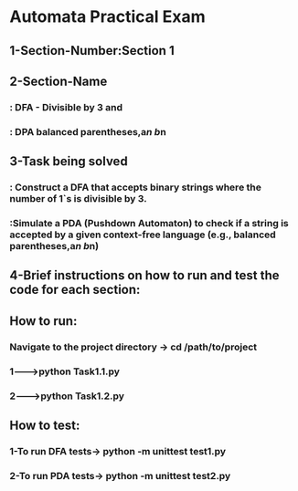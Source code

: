 # Automata Practical Exam
 ## 1-Section-Number:Section 1
 ## 2-Section-Name
   ### : DFA - Divisible by 3 and
   ### : DPA balanced parentheses,a*n b*n
 ## 3-Task being solved
   ### : Construct a DFA that accepts binary strings where the number of 1`s is divisible by 3.
   ###  :Simulate a PDA (Pushdown Automaton) to check if a string is accepted by a given context-free language (e.g., balanced parentheses,a*n b*n) 
 ## 4-Brief instructions on how to run  and test the code for each section:
 ## How to run:
   ### Navigate to the project directory -> cd /path/to/project
   ### 1--->python Task1.1.py 
   ### 2--->python Task1.2.py
 ## How to test:
   ### 1-To run  DFA tests-> python -m unittest test1.py
   ### 2-To run  PDA tests-> python -m unittest test2.py

             